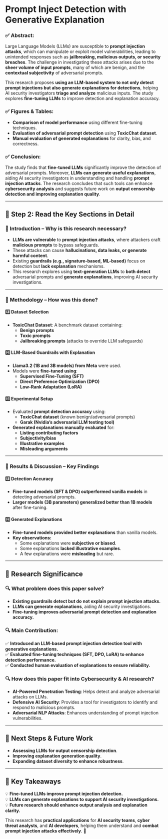 # **Prompt Inject Detection with Generative Explanation**


### ✅ **Abstract:**
Large Language Models (LLMs) are susceptible to **prompt injection attacks**, which can manipulate or exploit model vulnerabilities, leading to unintended responses such as **jailbreaking, malicious outputs, or security breaches**. The challenge in investigating these attacks arises due to the **sheer volume of input prompts**, many of which are benign, and the **contextual subjectivity** of adversarial prompts.

This research proposes **using an LLM-based system to not only detect prompt injections but also generate explanations for detections**, helping AI security investigators **triage and analyze** malicious inputs. The study explores **fine-tuning LLMs** to improve detection and explanation accuracy.

### ✅ **Figures & Tables:**
- **Comparison of model performance** using different fine-tuning techniques.
- **Evaluation of adversarial prompt detection** using **ToxicChat dataset**.
- **Manual evaluation of generated explanations** for clarity, bias, and correctness.

### ✅ **Conclusion:**
The study finds that **fine-tuned LLMs** significantly improve the detection of adversarial prompts. Moreover, **LLMs can generate useful explanations**, aiding AI security investigators in understanding and handling **prompt injection attacks**. The research concludes that such tools can enhance **cybersecurity analysis** and suggests future work on **output censorship detection and improving explanation quality**.

---

## **📌 Step 2: Read the Key Sections in Detail**

### 🔹 **Introduction – Why is this research necessary?**
- **LLMs are vulnerable** to **prompt injection attacks**, where attackers craft **malicious prompts** to bypass safeguards.
- These attacks can cause **hallucinations, data leaks, or generate harmful content**.
- Existing **guardrails (e.g., signature-based, ML-based)** focus on detection but **lack explanation** mechanisms.
- This research explores using **text-generation LLMs** to **both detect** adversarial prompts and **generate explanations**, improving AI security investigations.

---

### 🔹 **Methodology – How was this done?**

#### **1️⃣ Dataset Selection**
- **ToxicChat Dataset**: A benchmark dataset containing:
  - **Benign prompts**
  - **Toxic prompts**
  - **Jailbreaking prompts** (attacks to override LLM safeguards)

#### **2️⃣ LLM-Based Guardrails with Explanation**
- **Llama3.2 (1B and 3B models) from Meta** were used.
- Models were **fine-tuned using**:
  - **Supervised Fine-Tuning (SFT)**
  - **Direct Preference Optimization (DPO)**
  - **Low-Rank Adaptation (LoRA)**

#### **3️⃣ Experimental Setup**
- Evaluated **prompt detection accuracy** using:
  - **ToxicChat dataset** (known benign/adversarial prompts)
  - **Garak (Nvidia’s adversarial LLM testing tool)**
- **Generated explanations manually evaluated** for:
  - **Listing contributing factors**
  - **Subjectivity/bias**
  - **Illustrative examples**
  - **Misleading arguments**

---

### 🔹 **Results & Discussion – Key Findings**

#### **1️⃣ Detection Accuracy**
- **Fine-tuned models (SFT & DPO) outperformed vanilla models** in detecting adversarial prompts.
- **Larger models (3B parameters) generalized better than 1B models** after fine-tuning.

#### **2️⃣ Generated Explanations**
- **Fine-tuned models provided better explanations** than vanilla models.
- **Key observations:**
  - Some explanations were **subjective or biased**.
  - Some explanations **lacked illustrative examples**.
  - A few explanations were **misleading** but rare.

---

## **📌 Research Significance**

### **🔍 What problem does this paper solve?**
- **Existing guardrails detect but do not explain prompt injection attacks.**
- **LLMs can generate explanations**, aiding AI security investigations.
- **Fine-tuning improves adversarial prompt detection and explanation accuracy.**

### **🔍 Main Contribution:**
✅ **Introduced an LLM-based prompt injection detection tool with generative explanations.**  
✅ **Evaluated fine-tuning techniques (SFT, DPO, LoRA) to enhance detection performance.**  
✅ **Conducted human evaluation of explanations to ensure reliability.**  

### **🔍 How does this paper fit into Cybersecurity & AI research?**
- **AI-Powered Penetration Testing**: Helps detect and analyze adversarial attacks on LLMs.
- **Defensive AI Security**: Provides a tool for investigators to identify and respond to malicious prompts.
- **Adversarial NLP Attacks**: Enhances understanding of prompt injection vulnerabilities.

---

## **📌 Next Steps & Future Work**
- **Assessing LLMs for output censorship detection**.
- **Improving explanation generation quality**.
- **Expanding dataset diversity to enhance robustness**.

---

## **🔎 Key Takeaways**
💡 **Fine-tuned LLMs improve prompt injection detection.**  
💡 **LLMs can generate explanations to support AI security investigations.**  
💡 **Future research should enhance output analysis and explanation clarity.**  

This research has **practical applications** for **AI security teams**, **cyber threat analysts**, and **AI developers**, helping them understand and **combat prompt injection attacks effectively**. 🚀
